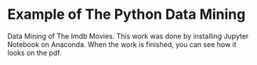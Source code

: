 # Example of The Python Data Mining 
 Data Mining of The Imdb Movies.
This work was done by installing Jupyter Notebook on Anaconda. When the work is finished, you can see how it looks on the pdf.

